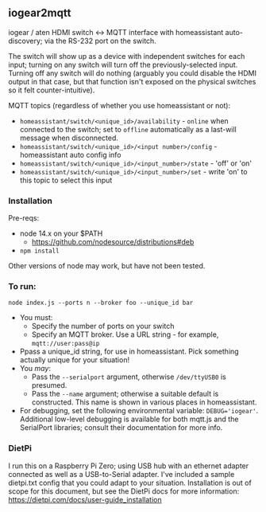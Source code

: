 ## iogear2mqtt

iogear / aten HDMI switch <-> MQTT interface with homeassistant auto-discovery; via the RS-232 port on the switch.

The switch will show up as a device with independent switches for each input; turning on any switch will turn off the previously-selected input. Turning off any switch will do nothing (arguably you could disable the HDMI output in that case, but that function isn't exposed on the physical switches so it felt counter-intuitive).

MQTT topics (regardless of whether you use homeassistant or not):
- `homeassistant/switch/<unique_id>/availability` - `online` when connected to the switch; set to `offline` automatically as a last-will message when disconnected.
- `homeassistant/switch/<unique_id>/<input number>/config` - homeassistant auto config info
- `homeassistant/switch/<unique_id>/<input_number>/state` - 'off' or 'on'
- `homeassistant/switch/<unique_id>/<input_number>/set` - write 'on' to this topic to select this input


### Installation

Pre-reqs:
- node 14.x on your $PATH
  - https://github.com/nodesource/distributions#deb
- `npm install`

Other versions of node may work, but have not been tested.


### To run:

`node index.js --ports n --broker foo --unique_id bar`
- You must:
  - Specify the number of ports on your switch
  - Specify an MQTT broker. Use a URL string - for example, `mqtt://user:pass@ip`
- Ppass a unique_id string, for use in homeassistant. Pick something actually unique for your situation!
- You _may_:
  - Pass the `--serialport` argument, otherwise `/dev/ttyUSB0` is presumed.
  - Pass the `--name` argument; otherwise a suitable default is constructed. This name is shown in various places in homeassistant.
- For debugging, set the following environmental variable: `DEBUG='iogear'`. Additional low-level debugging is available for both mqtt.js and the SerialPort libraries; consult their documentation for more info.

### DietPi

I run this on a Raspberry Pi Zero; using USB hub with an ethernet adapter connected as well as a USB-to-Serial adapter. I've included a sample dietpi.txt config that you could adapt to your situation. Installation is out of scope for this document, but see the DietPi docs for more information: https://dietpi.com/docs/user-guide_installation
